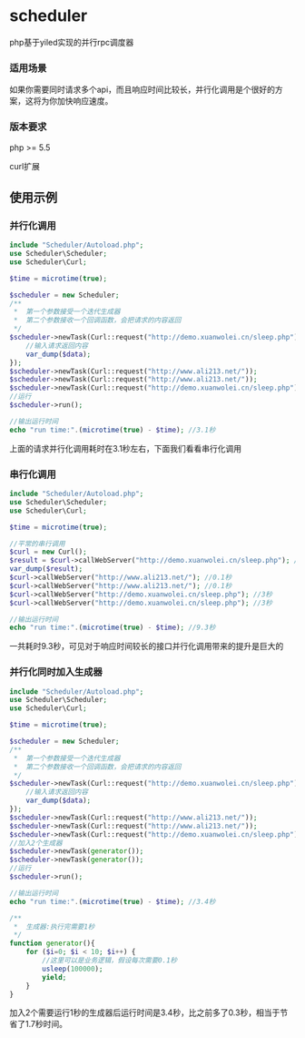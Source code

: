 # scheduler
php基于yiled实现的并行rpc调度器

### 适用场景 ###

如果你需要同时请求多个api，而且响应时间比较长，并行化调用是个很好的方案，这将为你加快响应速度。

### 版本要求 ###

php >= 5.5

curl扩展

## 使用示例 ##

### 并行化调用 ###

```php
include "Scheduler/Autoload.php";
use Scheduler\Scheduler;
use Scheduler\Curl;

$time = microtime(true);

$scheduler = new Scheduler;
/**
 *	第一个参数接受一个迭代生成器
 *  第二个参数接收一个回调函数，会把请求的内容返回
 */
$scheduler->newTask(Curl::request("http://demo.xuanwolei.cn/sleep.php"), function($data, Scheduler $scheduler){
	//输入请求返回内容
	var_dump($data);
});
$scheduler->newTask(Curl::request("http://www.ali213.net/"));
$scheduler->newTask(Curl::request("http://www.ali213.net/"));
$scheduler->newTask(Curl::request("http://demo.xuanwolei.cn/sleep.php"));
//运行
$scheduler->run();

//输出运行时间
echo "run time:".(microtime(true) - $time); //3.1秒
```
上面的请求并行化调用耗时在3.1秒左右，下面我们看看串行化调用

### 串行化调用 ###

```php
include "Scheduler/Autoload.php";
use Scheduler\Scheduler;
use Scheduler\Curl;

$time = microtime(true);

//平常的串行调用
$curl = new Curl();
$result = $curl->callWebServer("http://demo.xuanwolei.cn/sleep.php"); //3秒
var_dump($result);
$curl->callWebServer("http://www.ali213.net/"); //0.1秒
$curl->callWebServer("http://www.ali213.net/"); //0.1秒
$curl->callWebServer("http://demo.xuanwolei.cn/sleep.php"); //3秒
$curl->callWebServer("http://demo.xuanwolei.cn/sleep.php"); //3秒

//输出运行时间
echo "run time:".(microtime(true) - $time); //9.3秒
```

一共耗时9.3秒，可见对于响应时间较长的接口并行化调用带来的提升是巨大的

### 并行化同时加入生成器 ###

```php
include "Scheduler/Autoload.php";
use Scheduler\Scheduler;
use Scheduler\Curl;

$time = microtime(true);

$scheduler = new Scheduler;
/**
 *  第一个参数接受一个迭代生成器
 *  第二个参数接收一个回调函数，会把请求的内容返回
 */
$scheduler->newTask(Curl::request("http://demo.xuanwolei.cn/sleep.php"), function($data, Scheduler $scheduler){
	//输入请求返回内容
	var_dump($data);
});
$scheduler->newTask(Curl::request("http://www.ali213.net/"));
$scheduler->newTask(Curl::request("http://www.ali213.net/"));
$scheduler->newTask(Curl::request("http://demo.xuanwolei.cn/sleep.php"));
//加入2个生成器
$scheduler->newTask(generator());
$scheduler->newTask(generator());
//运行
$scheduler->run();

//输出运行时间
echo "run time:".(microtime(true) - $time); //3.4秒

/**
 *	生成器:执行完需要1秒
 */
function generator(){
	for ($i=0; $i < 10; $i++) {
		//这里可以是业务逻辑，假设每次需要0.1秒
		usleep(100000);
		yield;
	}
}
```

加入2个需要运行1秒的生成器后运行时间是3.4秒，比之前多了0.3秒，相当于节省了1.7秒时间。





